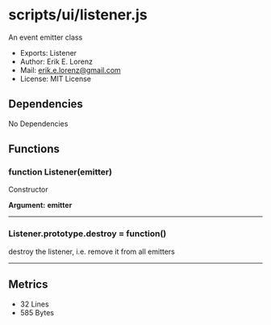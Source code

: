 # scripts/ui/listener.js


An event emitter class

* Exports: Listener
* Author: Erik E. Lorenz 
* Mail: <erik.e.lorenz@gmail.com>
* License: MIT License


## Dependencies

No Dependencies

## Functions

###   function Listener(emitter)
Constructor

**Argument:** **emitter**


---


###   Listener.prototype.destroy = function()
destroy the listener, i.e. remove it from all emitters

---

## Metrics

* 32 Lines
* 585 Bytes

